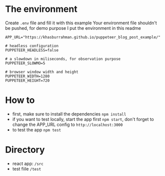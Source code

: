 # The environment
Create `.env` file and fill it with this example
Your environment file shouldn't be pushed, 
for demo purpose I put the environment in this readme 
```
APP_URL="https://khasburrahman.github.io/puppeteer_blog_post_example/"

# headless configuration
PUPPETEER_HEADLESS=false

# a slowdown in miliseconds, for observation purpose
PUPPETEER_SLOWMO=5

# browser window width and height 
PUPPETEER_WIDTH=1280
PUPPETEER_HEIGHT=720
```

# How to
- first, make sure to install the dependencies `npm install`
- if you want to test locally, start the app first `npm start`, don't forget to change the APP_URL config to `http://localhost:3000`
- to test the app `npm test` 

# Directory
- react app: `/src`
- test fiile `/test`
